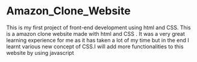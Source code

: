 # Amazon_Clone_Website
This is my first project of front-end development using html and CSS. This is a amazon clone website made with html and CSS . It was a very great learning experience for me as it has taken a lot of my time but in the end I learnt various new concept of CSS.I will add more functionalities to this website by using javascript 
